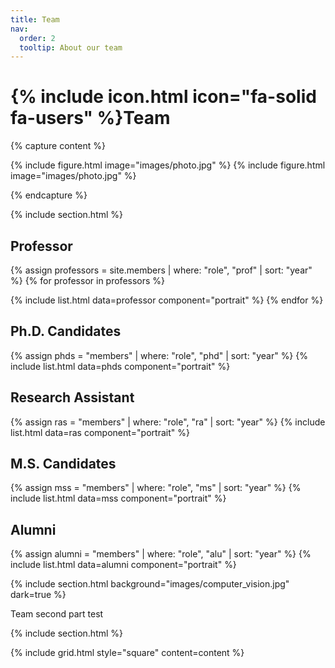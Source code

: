 ```yaml
---
title: Team
nav:
  order: 2
  tooltip: About our team
---
```


# {% include icon.html icon="fa-solid fa-users" %}Team

{% capture content %}

{% include figure.html image="images/photo.jpg" %}
{% include figure.html image="images/photo.jpg" %}


{% endcapture %}

{% include section.html %}
## Professor
{% assign professors = site.members | where: "role", "prof" | sort: "year" %}
{% for professor in professors %}
  <!-- 包含每个教授的信息 -->
  {% include list.html data=professor component="portrait" %}
{% endfor %}

## Ph.D. Candidates
{% assign phds = "members" | where: "role", "phd" | sort: "year" %}
{% include list.html data=phds component="portrait" %}

## Research Assistant
{% assign ras = "members" | where: "role", "ra" | sort: "year" %}
{% include list.html data=ras component="portrait" %}

## M.S. Candidates
{% assign mss = "members" | where: "role", "ms" | sort: "year" %}
{% include list.html data=mss component="portrait" %}

## Alumni
{% assign alumni = "members" | where: "role", "alu" | sort: "year" %}
{% include list.html data=alumni component="portrait" %}


{% include section.html background="images/computer_vision.jpg" dark=true %}

Team second part test

{% include section.html %}



{% include grid.html style="square" content=content %}
